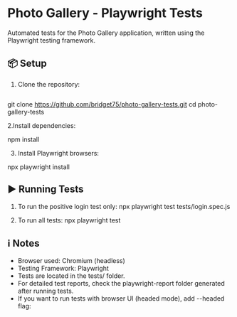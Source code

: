 # Photo Gallery - Playwright Tests

Automated tests for the Photo Gallery application, written using the Playwright testing framework.


## 📦 Setup

1. Clone the repository:
   ```bash
git clone https://github.com/bridget75/photo-gallery-tests.git
cd photo-gallery-tests



2.Install dependencies:

npm install



3. Install Playwright browsers:

npx playwright install





## ▶️ Running Tests

1. To run the positive login test only:
npx playwright test tests/login.spec.js


2. To run all tests:
npx playwright test



## ℹ️ Notes

- Browser used: Chromium (headless)
- Testing Framework: Playwright
- Tests are located in the tests/ folder.
- For detailed test reports, check the playwright-report folder generated after running tests.
- If you want to run tests with browser UI (headed mode), add --headed flag:

